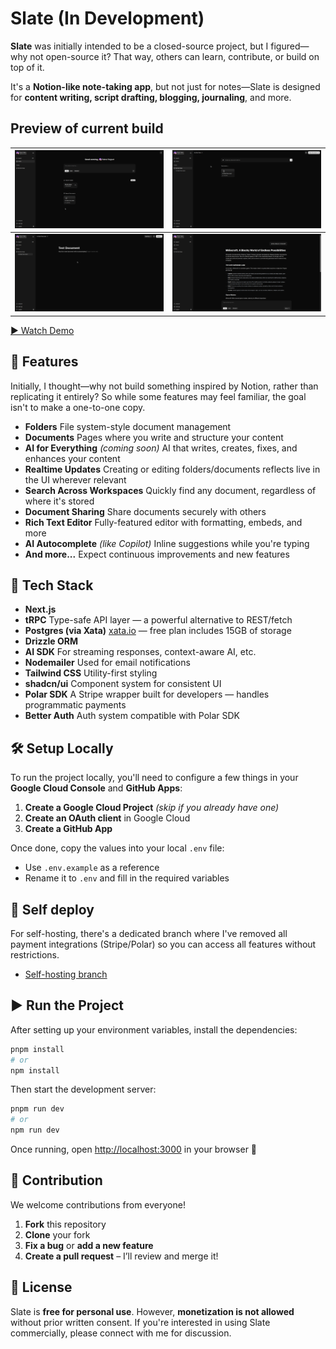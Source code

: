 # Slate (In Development)

**Slate** was initially intended to be a closed-source project, but I figured—why not open-source it? That way, others can learn, contribute, or build on top of it.

It's a **Notion-like note-taking app**, but not just for notes—Slate is designed for **content writing, script drafting, blogging, journaling**, and more.

## Preview of current build

| ![Dashboard](/public/dashboard.png) | ![Folder](/public/folder-page.png) |
|------------------------------------|------------------------------------|
| ![Document](/public/document-page.png) | ![AI Chat](/public/ai-chat.png) |

[▶️ Watch Demo](https://www.kapwing.com/e/68971253494d74d1a712ef3b)

## 🚀 Features

Initially, I thought—why not build something inspired by Notion, rather than replicating it entirely? So while some features may feel familiar, the goal isn't to make a one-to-one copy.

* **Folders**
  File system-style document management
* **Documents**
  Pages where you write and structure your content
* **AI for Everything** *(coming soon)*
  AI that writes, creates, fixes, and enhances your content
* **Realtime Updates**
  Creating or editing folders/documents reflects live in the UI wherever relevant
* **Search Across Workspaces**
  Quickly find any document, regardless of where it's stored
* **Document Sharing**
  Share documents securely with others
* **Rich Text Editor**
  Fully-featured editor with formatting, embeds, and more
* **AI Autocomplete** *(like Copilot)*
  Inline suggestions while you're typing
* **And more...**
  Expect continuous improvements and new features


## 🧱 Tech Stack

* **Next.js**
* **tRPC**
  Type-safe API layer — a powerful alternative to REST/fetch
* **Postgres (via Xata)**
  [xata.io](https://lite.xata.io) — free plan includes 15GB of storage
* **Drizzle ORM**
* **AI SDK**
  For streaming responses, context-aware AI, etc.
* **Nodemailer**
  Used for email notifications
* **Tailwind CSS**
  Utility-first styling
* **shadcn/ui**
  Component system for consistent UI
* **Polar SDK**
  A Stripe wrapper built for developers — handles programmatic payments
* **Better Auth**
  Auth system compatible with Polar SDK


## 🛠️ Setup Locally

To run the project locally, you'll need to configure a few things in your **Google Cloud Console** and **GitHub Apps**:

1. **Create a Google Cloud Project** *(skip if you already have one)*
2. **Create an OAuth client** in Google Cloud
3. **Create a GitHub App**

Once done, copy the values into your local `.env` file:

* Use `.env.example` as a reference
* Rename it to `.env` and fill in the required variables

## 📝 Self deploy

For self-hosting, there's a dedicated branch where I've removed all payment integrations (Stripe/Polar) so you can access all features without restrictions.

* [Self-hosting branch](https://github.com/r2hu1/slate/tree/without-payments-for-selfhost)

## ▶️ Run the Project

After setting up your environment variables, install the dependencies:

```bash
pnpm install
# or
npm install
```

Then start the development server:

```bash
pnpm run dev
# or
npm run dev
```

Once running, open [http://localhost:3000](http://localhost:3000) in your browser 🚀


## 🤝 Contribution

We welcome contributions from everyone!

1. **Fork** this repository
2. **Clone** your fork
3. **Fix a bug** or **add a new feature**
4. **Create a pull request** – I’ll review and merge it!


## 📄 License

Slate is **free for personal use**.
However, **monetization is not allowed** without prior written consent.
If you're interested in using Slate commercially, please connect with me for discussion.
